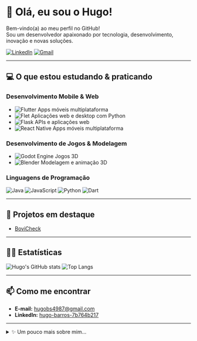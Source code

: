 # 👋 Olá, eu sou o Hugo!

Bem-vindo(a) ao meu perfil no GitHub!  
Sou um desenvolvedor apaixonado por tecnologia, desenvolvimento, inovação e novas soluções.

[![LinkedIn](https://img.shields.io/badge/-Hugo%20Barros-0077B5?style=flat-square&logo=linkedin&logoColor=white&link=https://www.linkedin.com/in/hugo-barros-7b764b217)](https://www.linkedin.com/in/hugo-barros-7b764b217)
[![Gmail](https://img.shields.io/badge/-hugobs4987@gmail.com-D14836?style=flat-square&logo=gmail&logoColor=white&link=mailto:hugobs4987@gmail.com)](mailto:hugobs4987@gmail.com)

---

## 💻 O que estou estudando & praticando

### Desenvolvimento Mobile & Web
- ![Flutter](https://img.shields.io/badge/Flutter-02569B?style=for-the-badge&logo=flutter&logoColor=white) Apps móveis multiplataforma
- ![Flet](https://img.shields.io/badge/Flet-00D474?style=for-the-badge&logo=python&logoColor=white) Aplicações web e desktop com Python  
- ![Flask](https://img.shields.io/badge/Flask-000000?style=for-the-badge&logo=flask&logoColor=white) APIs e aplicações web  
- ![React Native](https://img.shields.io/badge/React_Native-20232A?style=for-the-badge&logo=react&logoColor=61DAFB) Apps móveis multiplataforma  

### Desenvolvimento de Jogos & Modelagem
- ![Godot Engine](https://img.shields.io/badge/Godot_Engine-478CBF?style=for-the-badge&logo=godot-engine&logoColor=white) Jogos 3D  
- ![Blender](https://img.shields.io/badge/Blender-E87D0D?style=for-the-badge&logo=blender&logoColor=white) Modelagem e animação 3D  

### Linguagens de Programação
![Java](https://img.shields.io/badge/Java-ED8B00?style=for-the-badge&logo=openjdk&logoColor=white)
![JavaScript](https://img.shields.io/badge/JavaScript-F7DF1E?style=for-the-badge&logo=javascript&logoColor=black)
![Python](https://img.shields.io/badge/Python-3776AB?style=for-the-badge&logo=python&logoColor=white)
![Dart](https://img.shields.io/badge/Dart-0175C2?style=for-the-badge&logo=dart&logoColor=white)

---

## 🌟 Projetos em destaque

- [BoviCheck](https://github.com/hugosb2/BoviCheck)

---

## 🧑‍💻 Estatísticas

![Hugo's GitHub stats](https://github-readme-stats.vercel.app/api?username=hugosb2&show_icons=true&theme=tokyonight)
![Top Langs](https://github-readme-stats.vercel.app/api/top-langs/?username=hugosb2&layout=compact&theme=tokyonight)

---

## 📫 Como me encontrar

- **E-mail:** [hugobs4987@gmail.com](mailto:hugobs4987@gmail.com)
- **LinkedIn:** [hugo-barros-7b764b217](https://www.linkedin.com/in/hugo-barros-7b764b217)

---

<details>
<summary>✨ Um pouco mais sobre mim...</summary>

- 🎮 Apaixonado por jogos e tecnologia.
- 🖥️ Gosto de programação como hobby.
- 📒 Sempre aprendendo algo novo!

</details>
